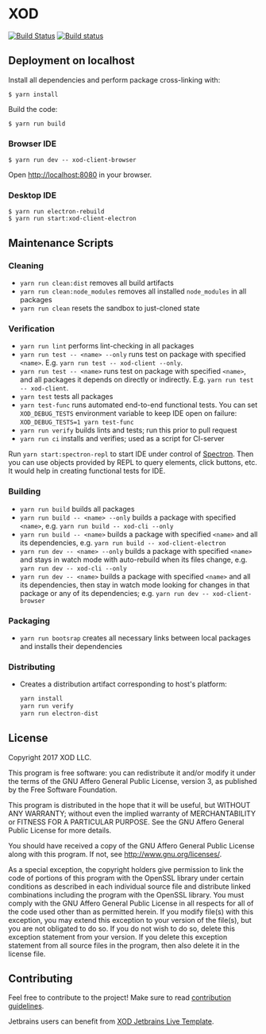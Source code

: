 XOD
===

[![Build Status](https://travis-ci.com/xodio/xod.svg?token=qpYnhqFDqibUozbjyas8&branch=master)](https://travis-ci.com/xodio/xod)
[![Build status](https://ci.appveyor.com/api/projects/status/vk5ngjb4xw4m60ks?svg=true)](https://ci.appveyor.com/project/xod/xod)

Deployment on localhost
-----------------------

Install all dependencies and perform package cross-linking with:

    $ yarn install

Build the code:

    $ yarn run build

### Browser IDE

    $ yarn run dev -- xod-client-browser

Open <http://localhost:8080> in your browser.

### Desktop IDE

    $ yarn run electron-rebuild
    $ yarn run start:xod-client-electron

Maintenance Scripts
-------------------

### Cleaning

* `yarn run clean:dist` removes all build artifacts
* `yarn run clean:node_modules` removes all installed `node_modules` in all packages
* `yarn run clean` resets the sandbox to just-cloned state

### Verification

* `yarn run lint` performs lint-checking in all packages
* `yarn run test -- <name> --only` runs test on package with specified `<name>`.
  E.g. `yarn run test -- xod-client --only`.
* `yarn run test -- <name>` runs test on package with specified `<name>`,
  and all packages it depends on directly or indirectly.
  E.g. `yarn run test -- xod-client`.
* `yarn test` tests all packages
* `yarn test-func` runs automated end-to-end functional tests.
  You can set `XOD_DEBUG_TESTS` environment variable to keep IDE open on failure:
  `XOD_DEBUG_TESTS=1 yarn test-func`
* `yarn run verify` builds lints and tests; run this prior to pull request
* `yarn run ci` installs and verifies; used as a script for CI-server

Run `yarn start:spectron-repl` to start IDE under control of
[Spectron](https://github.com/electron/spectron). Then you can use objects
provided by REPL to query elements, click buttons, etc. It would help in
creating functional tests for IDE.

### Building

* `yarn run build` builds all packages
* `yarn run build -- <name> --only` builds a package with specified `<name>`,
  e.g. `yarn run build -- xod-cli --only`
* `yarn run build -- <name>` builds a package with specified `<name>`
  and all its dependencies, e.g. `yarn run build -- xod-client-electron`
* `yarn run dev -- <name> --only` builds a package with specified `<name>` and
  stays in watch mode with auto-rebuild when its files change,
  e.g. `yarn run dev -- xod-cli --only`
* `yarn run dev -- <name>` builds a package with specified `<name>` and all
  its dependencies, then stay in watch mode looking for changes in that
  package or any of its dependencies;
  e.g. `yarn run dev -- xod-client-browser`

### Packaging

* `yarn run bootsrap` creates all necessary links between local packages and
  installs their dependencies

### Distributing

* Creates a distribution artifact corresponding to host's platform:
    
    ```bash
    yarn install
    yarn run verify
    yarn run electron-dist
    ```

License
-------

Copyright 2017 XOD LLC.

This program is free software: you can redistribute it and/or  modify it under
the terms of the GNU Affero General Public License, version 3, as published by
the Free Software Foundation.

This program is distributed in the hope that it will be useful, but WITHOUT ANY
WARRANTY; without even the implied warranty of MERCHANTABILITY or FITNESS FOR A
PARTICULAR PURPOSE.  See the GNU Affero General Public License for more
details.

You should have received a copy of the GNU Affero General Public License along
with this program. If not, see <http://www.gnu.org/licenses/>.

As a special exception, the copyright holders give permission to link the code
of portions of this program with the OpenSSL library under certain conditions
as described in each individual source file and distribute linked combinations
including the program with the OpenSSL library. You must comply with the GNU
Affero General Public License in all respects for all of the code used other
than as permitted herein. If you modify file(s) with this exception, you may
extend this exception to your version of the file(s), but you are not obligated
to do so. If you do not wish to do so, delete this exception statement from
your version. If you delete this exception statement from all source files in
the program, then also delete it in the license file.

Contributing
------------

Feel free to contribute to the project! Make sure to read [contribution guidelines](./CONTRIBUTING.md).

Jetbrains users can benefit from [XOD Jetbrains Live
Template](tools/xod-jetbrains-live-template/xod-jetbrains-live-template.md).
